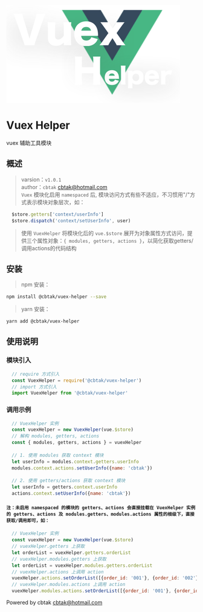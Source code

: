 ![avatar](/logo.png ':size=480')
# Vuex Helper
vuex 辅助工具模块
## 概述
> varsion：`v1.0.1`
<br>author：`cbtak` <cbtak@hotmail.com>
<br>`Vuex` 模块化启用 `namespaced` 后, 模块访问方式有些不适应，不习惯用"/"方式表示模块对象层次，如：
```js
  $store.getters['context/userInfo']
  $store.dispatch('context/setUserInfo', user)
```
> 使用 `VuexHelper` 将模块化后的 `vue.$store` 展开为对象属性方式访问，提供三个属性对象：`{ modules, getters, actions }`，以简化获取getters/调用actions的代码结构

## 安装
> npm 安装：
```bash
npm install @cbtak/vuex-helper --save
```
> yarn 安装：
```bash
yarn add @cbtak/vuex-helper
```

## 使用说明

### 模块引入
```js
  // require 方式引入
  const VuexHelper = require('@cbtak/vuex-helper')
  // import 方式引入
  import VuexHelper from '@cbtak/vuex-helper'
```

### 调用示例
```js
  // VuexHelper 实例
  const vuexHelper = new VuexHelper(vue.$store)
  // 解构 modules, getters, actions
  const { modules, getters, actions } = vuexHelper

  // 1. 使用 modules 获取 context 模块
  let userInfo = modules.context.getters.userInfo
  modules.context.actions.setUserInfo({name: 'cbtak'})

  // 2. 使用 getters/actions 获取 context 模块
  let userInfo = getters.context.userInfo
  actions.context.setUserInfo({name: 'cbtak'})
```
#### `注：未启用 namespaced 的模块的 getters、actions 会直接挂载在 VuexHelper 实例的 getters、actions 及 modules.getters、modules.actions 属性的根级下，直接获取/调用即可，如：`
```js
  // VuexHelper 实例
  const vuexHelper = new VuexHelper(vue.$store)
  // vuexHelper.getters 上获取
  let orderList = vuexHelper.getters.orderList
  // vuexHelper.modules.getters 上获取
  let orderList = vuexHelper.modules.getters.orderList
  // vuexHelper.actions 上调用 action
  vuexHelper.actions.setOrderList([{order_id: '001'}, {order_id: '002'}])
  // vuexHelper.modules.actions 上调用 action
  vuexHelper.modules.actions.setOrderList([{order_id: '001'}, {order_id: '002'}])
```

Powered by cbtak <cbtak@hotmail.com>
